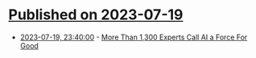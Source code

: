 # [Published on 2023-07-19](index.md)

* [2023-07-19, 23:40:00](https://slashdot.org/story/23/07/19/2016251/more-than-1300-experts-call-ai-a-force-for-good?utm_source=rss1.0mainlinkanon&utm_medium=feed) - [More Than 1,300 Experts Call AI a Force For Good](https://slashdot.org/story/23/07/19/2016251/more-than-1300-experts-call-ai-a-force-for-good?utm_source=rss1.0mainlinkanon&utm_medium=feed)
